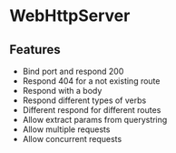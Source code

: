# WebHttpServer

## Features

- Bind port and respond 200
- Respond 404 for a not existing route
- Respond with a body
- Respond different types of verbs
- Different respond for different routes
- Allow extract params from querystring
- Allow multiple requests
- Allow concurrent requests